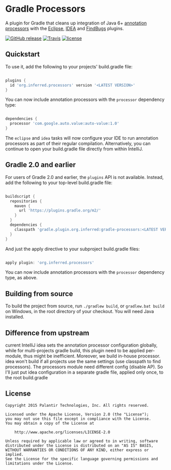 Gradle Processors
=================

A plugin for Gradle that cleans up integration of Java 6+ [annotation processors][] with the
[Eclipse][], [IDEA][] and [FindBugs][] plugins.

[annotation processors]: http://docs.oracle.com/javase/6/docs/api/javax/annotation/processing/Processor.html
[Eclipse]: https://docs.gradle.org/current/userguide/eclipse_plugin.html
[IDEA]: https://docs.gradle.org/current/userguide/idea_plugin.html
[FindBugs]: https://docs.gradle.org/current/userguide/findbugs_plugin.html

[![GitHub release](https://img.shields.io/github/release/palantir/gradle-processors.svg?maxAge=60)](https://plugins.gradle.org/plugin/org.inferred.processors)
[![Travis](https://img.shields.io/travis/palantir/gradle-processors.svg?maxAge=60)](https://travis-ci.org/palantir/gradle-processors)
[![license](https://img.shields.io/github/license/palantir/gradle-processors.svg?maxAge=2592000)](http://www.apache.org/licenses/LICENSE-2.0)

Quickstart
----------

To use it, add the following to your projects' build.gradle file:

```gradle

plugins {
  id 'org.inferred.processors' version '<LATEST VERSION>'
}
```

You can now include annotation processors with the `processor` dependency type:

```gradle

dependencies {
  processor 'com.google.auto.value:auto-value:1.0'
}
```

The `eclipse` and `idea` tasks will now configure your IDE to run annotation processors as part
of their regular compilation. Alternatively, you can continue to open your build.gradle file
directly from within IntelliJ.

Gradle 2.0 and earlier
----------------------

For users of Gradle 2.0 and earlier, the `plugins` API is not available. Instead, add the
following to your top-level build.gradle file:

```gradle

buildscript {
  repositories {
    maven {
      url 'https://plugins.gradle.org/m2/'
    }
  }
  dependencies {
    classpath 'gradle.plugin.org.inferred:gradle-processors:<LATEST VERSION>'
  }
}
```

And just the apply directive to your subproject build.gradle files:

```gradle

apply plugin: 'org.inferred.processors'
```

You can now include annotation processors with the `processor` dependency type, as above.

Building from source
--------------------

To build the project from source, run `./gradlew build`, or `gradlew.bat build` on Windows,
in the root directory of your checkout. You will need Java installed.

Difference from upstream
-------
current IntelliJ idea sets the annotation processor configuration globally, while for multi-projects gradle build, this plugin need to be applied per-module, thus might be inefficient. Moreover, we build in-house processor. idea won't build if all projects use the same settings (use classpath to find processors). The processors module need different config (disable AP). So I'll just put idea configuration in a separate gradle file, applied only once, to the root build.gradle

License
-------

```
Copyright 2015 Palantir Technologies, Inc. All rights reserved.

Licensed under the Apache License, Version 2.0 (the "License");
you may not use this file except in compliance with the License.
You may obtain a copy of the License at

    http://www.apache.org/licenses/LICENSE-2.0

Unless required by applicable law or agreed to in writing, software
distributed under the License is distributed on an "AS IS" BASIS,
WITHOUT WARRANTIES OR CONDITIONS OF ANY KIND, either express or implied.
See the License for the specific language governing permissions and
limitations under the License.
```

